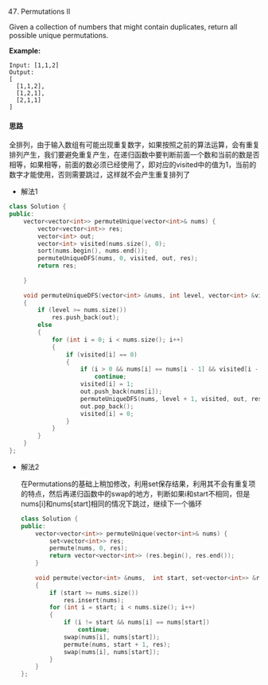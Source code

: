 47. Permutations II

Given a collection of numbers that might contain duplicates, return all possible unique permutations.

**Example:**

```
Input: [1,1,2]
Output:
[
  [1,1,2],
  [1,2,1],
  [2,1,1]
]
```

#### 思路

全排列，由于输入数组有可能出现重复数字，如果按照之前的算法运算，会有重复排列产生，我们要避免重复产生，在递归函数中要判断前面一个数和当前的数是否相等，如果相等，前面的数必须已经使用了，即对应的visited中的值为1，当前的数字才能使用，否则需要跳过，这样就不会产生重复排列了

- 解法1

```c++
class Solution {
public:
    vector<vector<int>> permuteUnique(vector<int>& nums) {
        vector<vector<int>> res;
        vector<int> out;
        vector<int> visited(nums.size(), 0);
        sort(nums.begin(), nums.end());
        permuteUniqueDFS(nums, 0, visited, out, res);
        return res;
        
    }
    
    void permuteUniqueDFS(vector<int> &nums, int level, vector<int> &visited, vector<int> &out, vector<vector<int>> &res)
    {
        if (level >= nums.size())
            res.push_back(out);
        else
        {
            for (int i = 0; i < nums.size(); i++)
            {
                if (visited[i] == 0)
                {
                    if (i > 0 && nums[i] == nums[i - 1] && visited[i - 1] == 0)
                        continue;
                    visited[i] = 1;
                    out.push_back(nums[i]);
                    permuteUniqueDFS(nums, level + 1, visited, out, res);
                    out.pop_back();
                    visited[i] = 0;
                }
            }
        }
    }
};
```

- 解法2

  在Permutations的基础上稍加修改，利用set保存结果，利用其不会有重复项的特点，然后再递归函数中的swap的地方，判断如果i和start不相同，但是nums[i]和nums[start]相同的情况下跳过，继续下一个循环

  ```c++
  class Solution {
  public:
      vector<vector<int>> permuteUnique(vector<int>& nums) {
          set<vector<int>> res;
          permute(nums, 0, res);
          return vector<vector<int>> (res.begin(), res.end());
      }
      
      void permute(vector<int> &nums,  int start, set<vector<int>> &res)
      {
          if (start >= nums.size())
              res.insert(nums);
          for (int i = start; i < nums.size(); i++)
          {
              if (i != start && nums[i] == nums[start]) 
                  continue;
              swap(nums[i], nums[start]);
              permute(nums, start + 1, res);
              swap(nums[i], nums[start]);
          }
      }
  };
  ```



